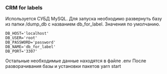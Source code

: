 ### CRM for labels
Используется СУБД MySQL.
Для запуска необходимо развернуть базу из папки /dump_db с названием db_for_label.
Значения по умолчанию.
```
DB_HOST='localhost'
DB_USER='root'
DB_PASSWORD='password'
DB_NAME='db_for_label'
DB_PORT='3307'
```
Остальные необходимые данные находятся в файлe .env
После разворачивания базы и установки пакетов yarn start